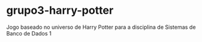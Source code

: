 # grupo3-harry-potter
Jogo baseado no universo de Harry Potter para a disciplina de Sistemas de Banco de Dados 1
